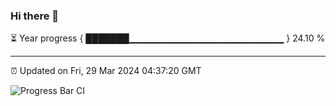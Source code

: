 ### Hi there 👋

⏳ Year progress { ███████▁▁▁▁▁▁▁▁▁▁▁▁▁▁▁▁▁▁▁▁▁▁▁ } 24.10 %

---

⏰ Updated on Fri, 29 Mar 2024 04:37:20 GMT

![Progress Bar CI](https://github.com/IshwaranRudhara/GIT-ACTION/workflows/Progress%20Bar%20CI/badge.svg)
